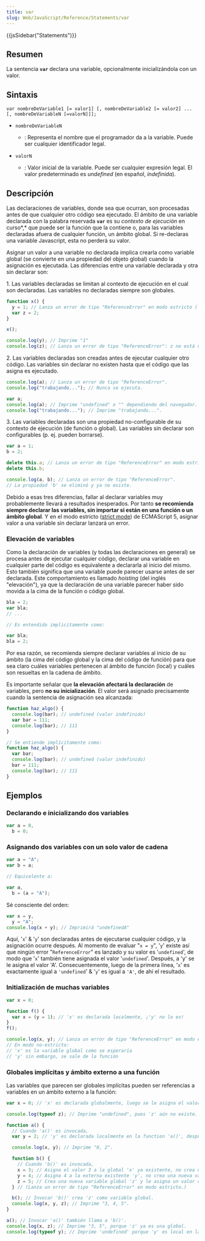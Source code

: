 ```yaml
---
title: var
slug: Web/JavaScript/Reference/Statements/var
---
```


{{jsSidebar("Statements")}}

## Resumen

La sentencia **`var`** declara una variable, opcionalmente inicializándola con un valor.

## Sintaxis

```
var nombreDeVariable1 [= valor1] [, nombreDeVariable2 [= valor2] ... [, nombreDeVariableN [=valorN]]];
```

- `nombreDeVariableN`
  - : Representa el nombre que el programador da a la variable. Puede ser cualquier identificador legal.

- `valorN`
  - : Valor inicial de la variable. Puede ser cualquier expresión legal. El valor predeterminado es _undefined_ (en español, _indefinida_).

## Descripción

Las declaraciones de variables, donde sea que ocurran, son procesadas antes de que cualquier otro código sea ejecutado. El ámbito de una variable declarada con la palabra reservada **`var`** es su _contexto de ejecución_ en curso*,* que puede ser la función que la contiene o, para las variables declaradas afuera de cualquier función, un ámbito global. Si re-declaras una variable Javascript, esta no perderá su valor.

Asignar un valor a una variable no declarada implica crearla como variable global (se convierte en una propiedad del objeto global) cuando la asignación es ejecutada. Las diferencias entre una variable declarada y otra sin declarar son:

1\. Las variables declaradas se limitan al contexto de ejecución en el cual son declaradas. Las variables no declaradas siempre son globales.

```js
function x() {
  y = 1; // Lanza un error de tipo "ReferenceError" en modo estricto ('use strict')
  var z = 2;
}

x();

console.log(y); // Imprime "1"
console.log(z); // Lanza un error de tipo "ReferenceError": z no está definida afuera de x
```

2\. Las variables declaradas son creadas antes de ejecutar cualquier otro código. Las variables sin declarar no existen hasta que el código que las asigna es ejecutado.

```js
console.log(a); // Lanza un error de tipo "ReferenceError".
console.log("trabajando..."); // Nunca se ejecuta.
```

```js
var a;
console.log(a); // Imprime "undefined" o "" dependiendo del navegador.
console.log("trabajando..."); // Imprime "trabajando...".
```

3\. Las variables declaradas son una propiedad no-configurable de su contexto de ejecución (de función o global). Las variables sin declarar son configurables (p. ej. pueden borrarse).

```js
var a = 1;
b = 2;

delete this.a; // Lanza un error de tipo "ReferenceError" en modo estricto ('use strict'), de lo contrario falla silenciosamente.
delete this.b;

console.log(a, b); // Lanza un error de tipo "ReferenceError".
// La propiedad 'b' se eliminó y ya no existe.
```

Debido a esas tres diferencias, fallar al declarar variables muy probablemente llevará a resultados inesperados. Por tanto **se recomienda siempre declarar las variables, sin importar si están en una función o un ámbito global**. Y en el modo estricto ([strict mode](/es/docs/Web/JavaScript/Reference/Strict_mode)) de ECMAScript 5, asignar valor a una variable sin declarar lanzará un error.

### Elevación de variables

Como la declaración de variables (y todas las declaraciones en general) se procesa antes de ejecutar cualquier código, declarar una variable en cualquier parte del código es equivalente a declararla al inicio del mismo. Esto también significa que una variable puede parecer usarse antes de ser declarada. Este comportamiento es llamado _hoisting_ (del inglés "elevación"), ya que la declaración de una variable parecer haber sido movida a la cima de la función o código global.

```js
bla = 2;
var bla;
// ...

// Es entendido implicitamente como:

var bla;
bla = 2;
```

Por esa razón, se recomienda siempre declarar variables al inicio de su ámbito (la cima del código global y la cima del código de función) para que sea claro cuáles variables pertenecen al ámbito de función (local) y cuáles son resueltas en la cadena de ámbito.

Es importante señalar que **la elevación afectará la declaración** de variables, pero **no su inicialización**. El valor será asignado precisamente cuando la sentencia de asignación sea alcanzada:

```js
function haz_algo() {
  console.log(bar); // undefined (valor indefinido)
  var bar = 111;
  console.log(bar); // 111
}

// Se entiende implícitamente como:
function haz_algo() {
  var bar;
  console.log(bar); // undefined (valor indefinido)
  bar = 111;
  console.log(bar); // 111
}
```

## Ejemplos

### Declarando e inicializando dos variables

```js
var a = 0,
  b = 0;
```

### Asignando dos variables con un solo valor de cadena

```js
var a = "A";
var b = a;

// Equivalente a:

var a,
  b = (a = "A");
```

Sé consciente del orden:

```js
var x = y,
  y = "A";
console.log(x + y); // Imprimirá "undefinedA"
```

Aquí, '`x`' & '`y`' son declaradas antes de ejecutarse cualquier código, y la asignación ocurre después. Al momento de evaluar "`x = y`", '`y`' existe así que ningún error "`ReferenceError`" es lanzado y su valor es '`undefined`', de modo que '`x`' también tiene asignada el valor '`undefined`'. Después, a 'y' se le asigna el valor 'A'. Consecuentemente, luego de la primera línea, '`x`' es exactamente igual a `'undefined`' & '`y`' es igual a `'A'`, de ahí el resultado.

### Initialización de muchas variables

```js
var x = 0;

function f() {
  var x = (y = 1); // 'x' es declarada localmente, ¡'y' no lo es!
}
f();

console.log(x, y); // Lanza un error de tipo "ReferenceError" en modo estricto ('y' no está definida). De lo contrario se imprimiría "0, 1".
// En modo no-estricto:
// 'x' es la variable global como se esperaría
// 'y' sin embargo, se sale de la función
```

### Globales implícitas y ámbito externo a una función

Las variables que parecen ser globales implícitas pueden ser referencias a variables en un ámbito externo a la función:

```js
var x = 0; // 'x' es declarada globalmente, luego se le asigna el valor 0.

console.log(typeof z); // Imprime "undefined", pues 'z' aún no existe.

function a() {
  // Cuando 'a()' es invocada,
  var y = 2; // 'y' es declarada localmente en la function 'a()', después se le asigna el valor 2.

  console.log(x, y); // Imprime "0, 2".

  function b() {
    // Cuando 'b()' es invocada,
    x = 3; // Asigna el valor 3 a la global 'x' ya existente, no crea una nueva variable global.
    y = 4; // Asigna 4 a la externa existente 'y', no crea una nueva variable global.
    z = 5; // Crea una nueva variable global 'z' y le asigna un valor de 5.
  } // (Lanza un error de tipo "ReferenceError" en modo estricto.)

  b(); // Invocar 'b()' crea 'z' como variable global.
  console.log(x, y, z); // Imprime "3, 4, 5".
}

a(); // Invocar 'a()' también llama a 'b()'.
console.log(x, z); // Imprime "3, 5", porque 'z' ya es una global.
console.log(typeof y); // Imprime 'undefined' porque 'y' es local en la función 'a()'
```
